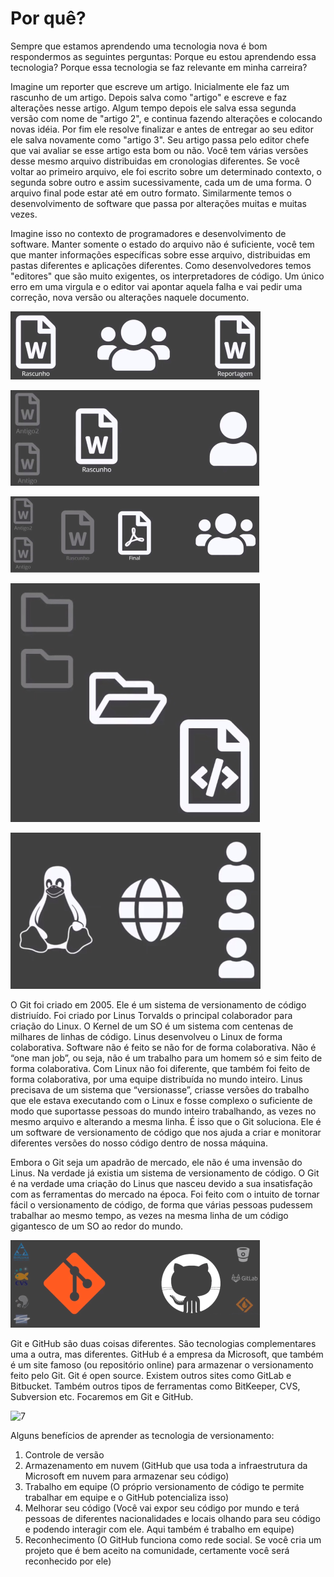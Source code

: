# Por quê?

Sempre que estamos aprendendo uma tecnologia nova é bom respondermos as seguintes perguntas: Porque eu estou aprendendo essa tecnologia? Porque essa tecnologia se faz relevante em minha carreira?

Imagine um reporter que escreve um artigo. Inicialmente ele faz um rascunho de um artigo. Depois salva como "artigo" e escreve e faz alterações nesse artigo. Algum tempo depois ele salva essa segunda versão com nome de "artigo 2", e continua fazendo alterações e colocando novas idéia. Por fim ele resolve finalizar e antes de entregar ao seu editor ele salva novamente como "artigo 3". Seu artigo passa pelo editor chefe que vai avaliar se esse artigo esta bom ou não. Você tem várias versões desse mesmo arquivo distribuidas em cronologias diferentes. Se você voltar ao primeiro arquivo, ele foi escrito sobre um determinado contexto, o segunda sobre outro e assim sucessivamente, cada um de uma forma. O arquivo final pode estar até em outro formato. Similarmente temos o desenvolvimento de software que passa por alterações muitas e muitas vezes.

Imagine isso no contexto de programadores e desenvolvimento de software. Manter somente o estado do arquivo não é suficiente, você tem que manter informações específicas sobre esse arquivo, distribuidas em pastas diferentes e aplicações diferentes. Como desenvolvedores temos "editores" que são muito exigentes, os interpretadores de código. Um único erro em uma virgula e o editor vai apontar aquela falha e vai pedir uma correção, nova versão ou alterações naquele documento.

![1](https://github.com/dansalesol/anotacoes-dio/blob/main/Imagens/1_1.png)

![2](https://github.com/dansalesol/anotacoes-dio/blob/main/Imagens/1_2.png)

![3](https://github.com/dansalesol/anotacoes-dio/blob/main/Imagens/1_3.png)

![4](https://github.com/dansalesol/anotacoes-dio/blob/main/Imagens/1_4.png)

![5](https://github.com/dansalesol/anotacoes-dio/blob/main/Imagens/1_5.png)

O Git foi criado em 2005. Ele é um sistema de versionamento de código distriuído. Foi criado por Linus Torvalds o principal colaborador para criação do Linux. O Kernel de um SO é um sistema com centenas de milhares de linhas de código. Linus desenvolveu o Linux de forma colaborativa. Software não é feito se não for de forma colaborativa. Não é “one man job”, ou seja, não é um trabalho para um homem só e sim feito de forma colaborativa. Com Linux não foi diferente, que também foi feito de forma colaborativa, por uma equipe distribuída no mundo inteiro. Linus precisava de um sistema que “versionasse”, criasse versões do trabalho que ele estava executando com o Linux e fosse complexo o suficiente de modo que suportasse pessoas do mundo inteiro trabalhando, as vezes no mesmo arquivo e alterando a mesma linha. É isso que o Git soluciona. Ele é um software de versionamento de código que nos ajuda a criar e monitorar diferentes versões do nosso código dentro de nossa máquina.

Embora o Git seja um apadrão de mercado, ele não é uma invensão do Linus. Na verdade já existia um sistema de versionamento de código. O Git é na verdade uma criação do Linus que nasceu devido a sua insatisfação com as ferramentas do mercado na época. Foi feito com o intuito de tornar fácil o versionamento de código, de forma que várias pessoas pudessem trabalhar ao mesmo tempo, as vezes na mesma linha de um código gigantesco de um SO ao redor do mundo.

![6](https://github.com/dansalesol/anotacoes-dio/blob/main/Imagens/1_6.png)

Git e GitHub são duas coisas diferentes. São tecnologias complementares uma a outra, mas diferentes. GitHub é a empresa da Microsoft, que também é um site famoso (ou repositório online) para armazenar o versionamento feito pelo Git. Git é open source. Existem outros sites como GitLab e Bitbucket. Também outros tipos de ferramentas como BitKeeper, CVS, Subversion etc. Focaremos em Git e GitHub. 

![7](https://github.com/dansalesol/anotacoes-dio/blob/main/Imagens/1_7.png)

Alguns benefícios de aprender as tecnologia de versionamento:

1. Controle de versão
2. Armazenamento em nuvem (GitHub que usa toda a infraestrutura da Microsoft em nuvem para armazenar seu código)
3. Trabalho em equipe (O próprio versionamento de código te permite trabalhar em equipe e o GitHub potencializa isso)
4. Melhorar seu código (Você vai expor seu código por mundo e terá pessoas de diferentes nacionalidades e locais olhando para seu código e podendo interagir com ele. Aqui também é trabalho em equipe)
5. Reconhecimento (O GitHub funciona como rede social. Se você cria um projeto que é bem aceito na comunidade, certamente você será reconhecido por ele)
